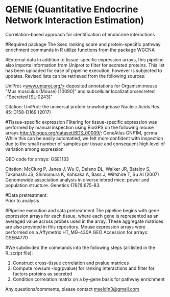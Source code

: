 # QENIE (Quantitative Endocrine Network Interaction Estimation)
Correlation-based approach for identification of endocrine interactions

#Required package
The Ssec ranking score and protein-specific pathway enrichment commands in R utilize functions from the package WGCNA

#External data
In addition to tissue-specific expression arrays, this pipeline also imports information from Uniprot to filter for secreted proteins.  This list has been uploaded for ease of pipeline execution, however is subjected to updates.  Revised lists can be retrieved from the following sources:

  UniProt <www.uniprot.org/> deposited annotations for Organism:mouse "Mus musculus (Mouse) [10090]" and subcellular localization:secreted :"Secreted [SL-0243]"
  
  Citation:
  UniProt: the universal protein knowledgebase Nucleic Acids Res. 45: D158-D169 (2017)  
  
#Tissue-specific expression
Filtering for tissue-specific expression was performed by manual inspection using BioGPS on the following mouse arrays <http://biogps.org/dataset/BDS_00009/>: GeneAtlas GNF1M, gcrma
While this can be easily automatied, we felt more confident with inspection due to the small number of samples per tissue and consequent high level of variation among expression 

  GEO code for arrays: GSE1133
  
  Citation:
  McClurg P, Janes J, Wu C, Delano DL, Walker JR, Batalov S, Takahashi JS, Shimomura K, Kohsaka A, Bass J, Wiltshire T, Su AI (2007) Genomewide association analysis in diverse inbred mice: power and population structure. Genetics 176(1):675-83.

#Data pretreatment:  
Prior to analysis 

#Pipeline execution and sata pretreatment
The pipeline begins with gene expression arrays for each tissue, where each gene is represented as an averaged value across probes used in the array.  These aggregate matrices are also provided in this repository. Mouse expression arrays were performed on a Affymetrix HT_MG-430A 
GEO Accession for arrays: GSE64770

#We subdivided the commands into the following steps (all listed in the R_script file):

1. Construct cross-tissue correlation and pvalue matrices
2. Compute rowsum -log(pvalue) for ranking interactions and filter for factors proteins as secreted
3. Condition correlation matrix on a by-gene basis for pathway enrichment 

Any questions/comments, please contact mseldin3@gmail.com
